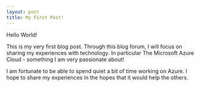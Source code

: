 ```yaml
---
layout: post
title: My First Post!
---
```


Hello World!

This is my very first blog post. Through this blog forum, I will focus on sharing my experiences with technology. In particular The Microsoft Azure Cloud - something I am very passionate about!

I am fortunate to be able to spend quiet a bit of time working on Azure. I hope to share my experiences in the hopes that it would help the others. 
